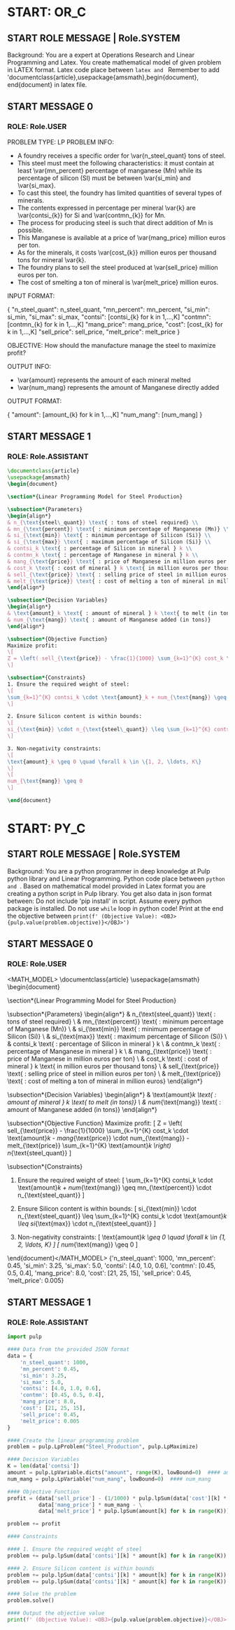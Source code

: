# START: OR_C 
## START ROLE MESSAGE | Role.SYSTEM 
Background: You are a expert at Operations Research and Linear Programming and Latex. You create mathematical model of given problem in LATEX format. Latex code place between ```latex and ``` Remember to add 'documentclass{article},usepackage{amsmath},begin{document}, end{document} in latex file. 
## START MESSAGE 0 
### ROLE: Role.USER
<DESCRIPTION>
PROBLEM TYPE: LP
PROBLEM INFO:

- A foundry receives a specific order for \var{n_steel_quant} tons of steel. 
- This steel must meet the following characteristics: it must contain at least \var{mn_percent} percentage of manganese (Mn) while its percentage of silicon (SI) must be between \var{si_min} and \var{si_max}.
- To cast this steel, the foundry has limited quantities of several types of minerals.
- The contents expressed in percentage per mineral \var{k} are \var{contsi_{k}} for Si and \var{contmn_{k}} for Mn.
- The process for producing steel is such that direct addition of Mn is possible.
- This Manganese is available at a price of \var{mang_price} million euros per ton. 
- As for the minerals, it costs \var{cost_{k}} million euros per thousand tons for mineral \var{k}.
- The foundry plans to sell the steel produced at \var{sell_price} million euros per ton.
- The cost of smelting a ton of mineral is \var{melt_price} million euros.

INPUT FORMAT:

{
	"n_steel_quant": n_steel_quant,
	"mn_percent": mn_percent,
	"si_min": si_min,
	"si_max": si_max,
	"contsi": [contsi_{k} for k in 1,...,K]
	"contmn": [contmn_{k} for k in 1,...,K]
	"mang_price": mang_price,
	"cost": [cost_{k} for k in 1,...,K]
	"sell_price": sell_price,
	"melt_price": melt_price
}

OBJECTIVE: How should the manufacture manage the steel to maximize profit?

OUTPUT INFO:

- \var{amount} represents the amount of each mineral melted
- \var{num_mang} represents the amount of Manganese directly added

OUTPUT FORMAT:

{
	"amount": [amount_{k} for k in 1,...,K]
	"num_mang": [num_mang]
}
</DESCRIPTION>


## START MESSAGE 1 
### ROLE: Role.ASSISTANT
```latex
\documentclass{article}
\usepackage{amsmath}
\begin{document}

\section*{Linear Programming Model for Steel Production}

\subsection*{Parameters}
\begin{align*}
& n_{\text{steel\_quant}} \text{ : tons of steel required} \\
& mn_{\text{percent}} \text{ : minimum percentage of Manganese (Mn)} \\
& si_{\text{min}} \text{ : minimum percentage of Silicon (Si)} \\
& si_{\text{max}} \text{ : maximum percentage of Silicon (Si)} \\
& contsi_k \text{ : percentage of Silicon in mineral } k \\
& contmn_k \text{ : percentage of Manganese in mineral } k \\
& mang_{\text{price}} \text{ : price of Manganese in million euros per ton} \\
& cost_k \text{ : cost of mineral } k \text{ in million euros per thousand tons} \\
& sell_{\text{price}} \text{ : selling price of steel in million euros per ton} \\
& melt_{\text{price}} \text{ : cost of melting a ton of mineral in million euros}
\end{align*}

\subsection*{Decision Variables}
\begin{align*}
& \text{amount}_k \text{ : amount of mineral } k \text{ to melt (in tons)} \\
& num_{\text{mang}} \text{ : amount of Manganese added (in tons)}
\end{align*}

\subsection*{Objective Function}
Maximize profit:
\[
Z = \left( sell_{\text{price}} - \frac{1}{1000} \sum_{k=1}^{K} cost_k \cdot \text{amount}_k - mang_{\text{price}} \cdot num_{\text{mang}} - melt_{\text{price}} \sum_{k=1}^{K} \text{amount}_k \right) n_{\text{steel\_quant}}
\]

\subsection*{Constraints}
1. Ensure the required weight of steel:
\[
\sum_{k=1}^{K} contsi_k \cdot \text{amount}_k + num_{\text{mang}} \geq mn_{\text{percent}} \cdot n_{\text{steel\_quant}}
\]

2. Ensure Silicon content is within bounds:
\[
si_{\text{min}} \cdot n_{\text{steel\_quant}} \leq \sum_{k=1}^{K} contsi_k \cdot \text{amount}_k \leq si_{\text{max}} \cdot n_{\text{steel\_quant}}
\]

3. Non-negativity constraints:
\[
\text{amount}_k \geq 0 \quad \forall k \in \{1, 2, \ldots, K\}
\]
\[
num_{\text{mang}} \geq 0
\]

\end{document}
```

# START: PY_C 
## START ROLE MESSAGE | Role.SYSTEM 
Background: You are a python programmer in deep knowledge at Pulp python library and Linear Programming. Python code place between ```python and ```. Based on mathematical model provided in Latex format you are creating a python script in Pulp library. You get also data in json format between: <DATA></DATA> Do not include 'pip install' in script. Assume every python package is installed. Do not use `while` loop in python code! Print at the end the objective between <OBJ></OBJ> `print(f' (Objective Value): <OBJ>{pulp.value(problem.objective)}</OBJ>')` 
## START MESSAGE 0 
### ROLE: Role.USER
<MATH_MODEL>
\documentclass{article}
\usepackage{amsmath}
\begin{document}

\section*{Linear Programming Model for Steel Production}

\subsection*{Parameters}
\begin{align*}
& n_{\text{steel\_quant}} \text{ : tons of steel required} \\
& mn_{\text{percent}} \text{ : minimum percentage of Manganese (Mn)} \\
& si_{\text{min}} \text{ : minimum percentage of Silicon (Si)} \\
& si_{\text{max}} \text{ : maximum percentage of Silicon (Si)} \\
& contsi_k \text{ : percentage of Silicon in mineral } k \\
& contmn_k \text{ : percentage of Manganese in mineral } k \\
& mang_{\text{price}} \text{ : price of Manganese in million euros per ton} \\
& cost_k \text{ : cost of mineral } k \text{ in million euros per thousand tons} \\
& sell_{\text{price}} \text{ : selling price of steel in million euros per ton} \\
& melt_{\text{price}} \text{ : cost of melting a ton of mineral in million euros}
\end{align*}

\subsection*{Decision Variables}
\begin{align*}
& \text{amount}_k \text{ : amount of mineral } k \text{ to melt (in tons)} \\
& num_{\text{mang}} \text{ : amount of Manganese added (in tons)}
\end{align*}

\subsection*{Objective Function}
Maximize profit:
\[
Z = \left( sell_{\text{price}} - \frac{1}{1000} \sum_{k=1}^{K} cost_k \cdot \text{amount}_k - mang_{\text{price}} \cdot num_{\text{mang}} - melt_{\text{price}} \sum_{k=1}^{K} \text{amount}_k \right) n_{\text{steel\_quant}}
\]

\subsection*{Constraints}
1. Ensure the required weight of steel:
\[
\sum_{k=1}^{K} contsi_k \cdot \text{amount}_k + num_{\text{mang}} \geq mn_{\text{percent}} \cdot n_{\text{steel\_quant}}
\]

2. Ensure Silicon content is within bounds:
\[
si_{\text{min}} \cdot n_{\text{steel\_quant}} \leq \sum_{k=1}^{K} contsi_k \cdot \text{amount}_k \leq si_{\text{max}} \cdot n_{\text{steel\_quant}}
\]

3. Non-negativity constraints:
\[
\text{amount}_k \geq 0 \quad \forall k \in \{1, 2, \ldots, K\}
\]
\[
num_{\text{mang}} \geq 0
\]

\end{document}</MATH_MODEL>
<DATA>
{'n_steel_quant': 1000, 'mn_percent': 0.45, 'si_min': 3.25, 'si_max': 5.0, 'contsi': [4.0, 1.0, 0.6], 'contmn': [0.45, 0.5, 0.4], 'mang_price': 8.0, 'cost': [21, 25, 15], 'sell_price': 0.45, 'melt_price': 0.005}</DATA>


## START MESSAGE 1 
### ROLE: Role.ASSISTANT
```python
import pulp

#### Data from the provided JSON format
data = {
    'n_steel_quant': 1000,
    'mn_percent': 0.45,
    'si_min': 3.25,
    'si_max': 5.0,
    'contsi': [4.0, 1.0, 0.6],
    'contmn': [0.45, 0.5, 0.4],
    'mang_price': 8.0,
    'cost': [21, 25, 15],
    'sell_price': 0.45,
    'melt_price': 0.005
}

#### Create the linear programming problem
problem = pulp.LpProblem("Steel_Production", pulp.LpMaximize)

#### Decision Variables
K = len(data['contsi'])
amount = pulp.LpVariable.dicts("amount", range(K), lowBound=0)  #### amount_k
num_mang = pulp.LpVariable("num_mang", lowBound=0)  #### num_mang

#### Objective Function
profit = (data['sell_price'] - (1/1000) * pulp.lpSum(data['cost'][k] * amount[k] for k in range(K)) - \
          data['mang_price'] * num_mang - \
          data['melt_price'] * pulp.lpSum(amount[k] for k in range(K))) * data['n_steel_quant']

problem += profit

#### Constraints

#### 1. Ensure the required weight of steel
problem += pulp.lpSum(data['contsi'][k] * amount[k] for k in range(K)) + num_mang >= data['mn_percent'] * data['n_steel_quant']

#### 2. Ensure Silicon content is within bounds
problem += pulp.lpSum(data['contsi'][k] * amount[k] for k in range(K)) >= data['si_min'] * data['n_steel_quant']
problem += pulp.lpSum(data['contsi'][k] * amount[k] for k in range(K)) <= data['si_max'] * data['n_steel_quant']

#### Solve the problem
problem.solve()

#### Output the objective value
print(f' (Objective Value): <OBJ>{pulp.value(problem.objective)}</OBJ>')
```


